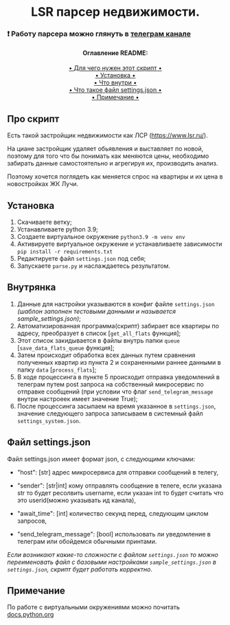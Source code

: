 <h1 align="center">
  LSR парсер недвижимости.
</h1>

<h3>❗️ Работу парсера можно глянуть в <a href="https://t.me/+yW_YH0Nx541hYjNi">телеграм канале</a></h3>

<h4 align="center">Оглавление README:</h4>
<div align="center">
    <a href="#про-скрипт"> • Для чего нужен этот скрипт • </a><br>
    <a href="#установка"> • Установка • </a><br>
    <a href="#внутрянка"> • Что внутри • </a><br>
    <a href="#файл-settingsjson"> • Что такое файл settings.json • </a><br>
    <a href="#примечание"> • Примечание • </a>
</div>


## Про скрипт
Есть такой застройщик недвижимости как ЛСР (https://www.lsr.ru/).

На циане застройщик удаляет обьявления и выставляет по новой, поэтому для того что бы понимать как меняются цены, необходимо забирать данные самостоятельно и агрегируя их, производить анализ.

Поэтому хочется поглядеть как меняется спрос на квартиры и их цена в новостройках ЖК Лучи.


## Установка
1. Скачиваете ветку;
2. Устанавливаете python 3.9;
3. Создаете виртуальное окружение `python3.9 -m venv env`
4. Активируете виртуальное окружение и устанавливаете зависимости `pip install -r requirements.txt`
5. Редактируете файл `settings.json` под себя;
6. Запускаете `parse.py` и наслаждаетесь результатом.


## Внутрянка
1. Данные для настройки указываются в конфиг файле `settings.json` *(шаблон заполнен тестовыми данными и называется sample_settings.json)*;
2. Автоматизированная программа(скрипт) забирает все квартиры по адресу, преобразует в список [`get_all_flats` функция];
3. Этот список закидывается в файлы внутрь папки `queue` [`save_data_flats_queue` функция];
4. Затем происходит обработка всех данных путем сравнения полученных квартир из пункта 2 и сохраненными раннее данными в папку `data` [`process_flats`];
5. В ходе процессинга в пункте 5 происходит отправка уведомлений в телеграм путем post запроса на собственный микросервис по отправке сообщений (при условии что флаг `send_telegram_message` внутри настроеек имеет значение True);
6. После процессинга засыпаем на время указанное в `settings.json`, значение следующего запроса записываем в системный файл `settings_system.json`.


## Файл settings.json
Файл settings.json имеет формат json, с следующими ключами:

* "host": [str] адрес микросервиса для отправки сообщений в телегу,

* "sender": [str|int] кому отправлять сообщение в телеге, если указана str то будет ресолвить username, если указан int то будет считать что это userid(можно указывать ид канала),

* "await_time": [int] количество секунд перед, следующим циклом запросов,

* "send_telegram_message": [bool] использовать ли уведомление в телеграм или обойдемся обычными принтами.

*Если возникают какие-то сложности с файлом `settings.json` то можно переименовать файл с базовыми настройками `sample_settings.json` в `settings.json`, скрипт будет работать корректно*.


## Примечание
По работе с виртуальными окружениями можно почитать <a href="https://docs.python.org/3/library/venv.html#how-venvs-work"> docs.python.org</a>